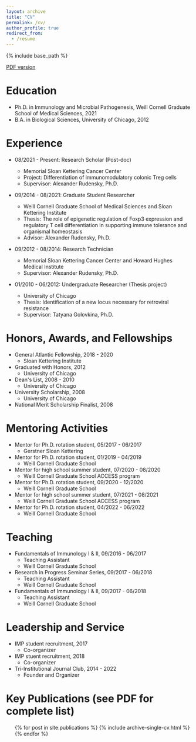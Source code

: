 ```yaml
---
layout: archive
title: "CV"
permalink: /cv/
author_profile: true
redirect_from:
  - /resume
---
```


{% include base_path %}

[PDF version](http://dinkystas.github.io/files/cv.pdf)

Education
======
* Ph.D. in Immunology and Microbial Pathogenesis, Weill Cornell Graduate School of Medical Sciences, 2021
* B.A. in Biological Sciences, University of Chicago, 2012

Experience
======
* 08/2021 - Present: Research Scholar (Post-doc)
  * Memorial Sloan Kettering Cancer Center
  * Project: Differentiation of immunomodulatory colonic Treg cells
  * Supervisor: Alexander Rudensky, Ph.D.

* 09/2014 - 08/2021: Graduate Student Researcher
  * Weill Cornell Graduate School of Medical Sciences and Sloan Kettering Institute
  * Thesis: The role of epigenetic regulation of Foxp3 expression and regulatory T cell differentiation in supporting immune tolerance and organismal homeostasis
  * Advisor: Alexander Rudensky, Ph.D.

* 09/2012 - 08/2014: Research Technician
  * Memorial Sloan Kettering Cancer Center and Howard Hughes Medical Institute
  * Supervisor: Alexander Rudensky, Ph.D.

* 01/2010 - 06/2012: Undergraduate Researcher (Thesis project)
  * University of Chicago
  * Thesis: Identification of a new locus necessary for retroviral resistance
  * Supervisor: Tatyana Golovkina, Ph.D.
  
Honors, Awards, and Fellowships
======
* General Atlantic Fellowship, 2018 - 2020
  * Sloan Kettering Institute
* Graduated with Honors, 2012
  * University of Chicago
* Dean's List, 2008 - 2010
  * University of Chicago
* University Scholarship, 2008
  * University of Chicago
* National Merit Scholarship Finalist, 2008
  
Mentoring Activities
======
* Mentor for Ph.D. rotation student, 05/2017 - 06/2017
  * Gerstner Sloan Kettering
* Mentor for Ph.D. rotation student, 01/2019 - 04/2019
  * Weill Cornell Graduate School
* Mentor for high school summer student, 07/2020 - 08/2020
  * Weill Cornell Graduate School ACCESS program
* Mentor for Ph.D. rotation student, 09/2020 - 12/2020
  * Weill Cornell Graduate School
* Mentor for high school summer student, 07/2021 - 08/2021
  * Weill Cornell Graduate School ACCESS program
* Mentor for Ph.D. rotation student, 04/2022 - 06/2022
  * Weill Cornell Graduate School

Teaching
======
* Fundamentals of Immunology I & II, 09/2016 - 06/2017
  * Teaching Assistant
  * Weill Cornell Graduate School
* Research in Progress Seminar Series, 09/2017 - 06/2018
  * Teaching Assistant
  * Weill Cornell Graduate School
* Fundamentals of Immunology I & II, 09/2017 - 06/2018
  * Teaching Assistant
  * Weill Cornell Graduate School

Leadership and Service
======
* IMP student recruitment, 2017
  * Co-organizer
* IMP stuent recruitment, 2018
  * Co-organizer
* Tri-Institutional Journal Club, 2014 - 2022
  * Founder and Organizer

Key Publications (see PDF for complete list)
======
  <ul>{% for post in site.publications %}
    {% include archive-single-cv.html %}
  {% endfor %}</ul>
 
